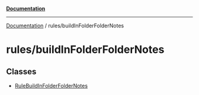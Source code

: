 [**Documentation**](../../README.md)

***

[Documentation](../../README.md) / rules/buildInFolderFolderNotes

# rules/buildInFolderFolderNotes

## Classes

- [RuleBuildInFolderFolderNotes](classes/RuleBuildInFolderFolderNotes.md)
